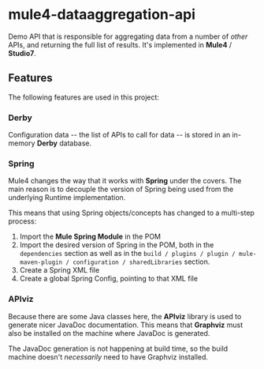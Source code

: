 # mule4-dataaggregation-api

Demo API that is responsible for aggregating data from a number of *other* APIs, and returning the full list of results. It's implemented in **Mule4** / **Studio7**.

## Features

The following features are used in this project:

### Derby

Configuration data -- the list of APIs to call for data -- is stored in an in-memory **Derby** database.

### Spring

Mule4 changes the way that it works with **Spring** under the covers. The main reason is to decouple the version of Spring being used from the underlying Runtime implementation.

This means that using Spring objects/concepts has changed to a multi-step process:

1. Import the **Mule Spring Module** in the POM
1. Import the desired version of Spring in the POM, both in the `dependencies` section as well as in the `build / plugins / plugin / mule-maven-plugin / configuration / sharedLibraries` section.
1. Create a Spring XML file
1. Create a global Spring Config, pointing to that XML file

### APIviz

Because there are some Java classes here, the **APIviz** library is used to generate nicer JavaDoc documentation. This means that **Graphviz** must also be installed on the machine where JavaDoc is generated.

The JavaDoc generation is not happening at build time, so the build machine doesn't *necessarily* need to have Graphviz installed.
